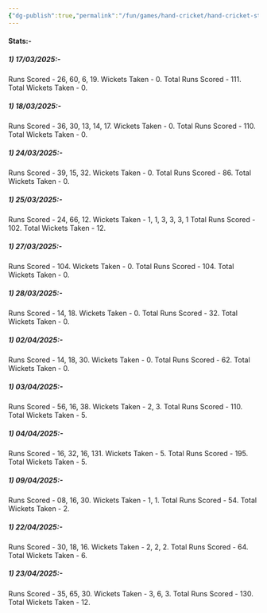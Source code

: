 ```yaml
---
{"dg-publish":true,"permalink":"/fun/games/hand-cricket/hand-cricket-stats/"}
---
```


#### Stats:-
##### 1) 17/03/2025:-
Runs Scored - 26, 60, 6, 19.
Wickets Taken - 0.
Total Runs Scored - 111.
Total Wickets Taken - 0.
##### 1) 18/03/2025:-
Runs Scored - 36, 30, 13, 14, 17.
Wickets Taken - 0.
Total Runs Scored - 110.
Total Wickets Taken - 0.
##### 1) 24/03/2025:-
Runs Scored - 39, 15, 32.
Wickets Taken - 0.
Total Runs Scored - 86.
Total Wickets Taken - 0.
##### 1) 25/03/2025:-
Runs Scored - 24, 66, 12.
Wickets Taken - 1, 1, 3, 3, 3, 1
Total Runs Scored - 102.
Total Wickets Taken - 12.
##### 1) 27/03/2025:-
Runs Scored - 104.
Wickets Taken - 0.
Total Runs Scored - 104.
Total Wickets Taken - 0.
##### 1) 28/03/2025:-
Runs Scored - 14, 18.
Wickets Taken - 0.
Total Runs Scored - 32.
Total Wickets Taken - 0.
##### 1) 02/04/2025:-
Runs Scored - 14, 18, 30.
Wickets Taken - 0.
Total Runs Scored - 62.
Total Wickets Taken - 0.
##### 1) 03/04/2025:-
Runs Scored - 56, 16, 38.
Wickets Taken - 2, 3.
Total Runs Scored - 110.
Total Wickets Taken - 5.
##### 1) 04/04/2025:-
Runs Scored - 16, 32, 16, 131.
Wickets Taken - 5.
Total Runs Scored - 195.
Total Wickets Taken - 5.
##### 1) 09/04/2025:-
Runs Scored - 08, 16, 30.
Wickets Taken - 1, 1.
Total Runs Scored - 54.
Total Wickets Taken - 2.
##### 1) 22/04/2025:-
Runs Scored - 30, 18, 16.
Wickets Taken - 2, 2, 2.
Total Runs Scored - 64.
Total Wickets Taken - 6.
##### 1) 23/04/2025:-
Runs Scored - 35, 65, 30.
Wickets Taken - 3, 6, 3.
Total Runs Scored - 130.
Total Wickets Taken - 12.
